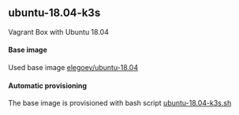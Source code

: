## ubuntu-18.04-k3s
Vagrant Box with Ubuntu 18.04

#### Base image
Used base image [elegoev/ubuntu-18.04](https://app.vagrantup.com/elegoev/boxes/ubuntu-18.04)

#### Automatic provisioning
The base image is provisioned with bash script [ubuntu-18.04-k3s.sh](https://github.com/elegoev/vagrant-ubuntu/blob/master/vagrant-ubuntu1804-k3s/provisioning/ubuntu-18.04-k3s.sh)
